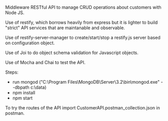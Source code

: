Middleware RESTful API to manage CRUD operations about customers with Node JS.

Use of restify, which borrows heavily from express but it is lighter to build "strict" API services that are maintanable and observable.

Use of restify-server-manager to create/start/stop a restify.js server based on configuration object.

Use of Joi to do object schema validation for Javascript objects.

Use of Mocha and Chai to test the API.

Steps:
* run mongod ("C:\Program Files\MongoDB\Server\3.2\bin\mongod.exe" --dbpath c:\data)
* npm install
* npm start

To try the routes of the API import CustomerAPI.postman_collection.json in postman.
